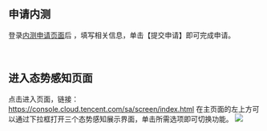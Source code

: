 ## 申请内测
登录[内测申请页面](https://cloud.tencent.com/act/apply/ssa
)后 ，填写相关信息，单击【提交申请】即可完成申请。

​
## 进入态势感知页面 
点击进入页面，链接：
https://console.cloud.tencent.com/sa/screen/index.html
在主页面的左上方可以通过下拉框打开三个态势感知展示界面，单击所需选项即可切换功能。
![](https://mc.qcloudimg.com/static/img/60c27213bb17021cc1bf495b73dd3ed0/image.png)